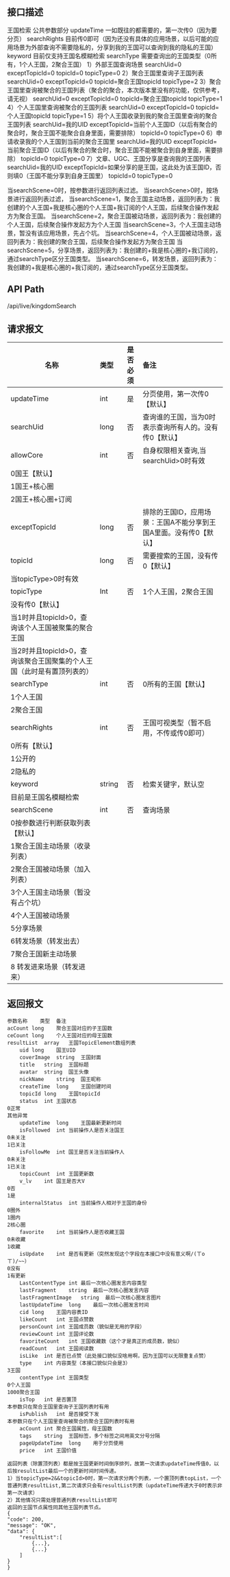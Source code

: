 ## 接口描述
王国检索
公共参数部分
updateTime 一如既往的都需要的，第一次传0（因为要分页）
searchRights 目前传0即可（因为还没有具体的应用场景，以后可能的应用场景为外部查询不需要隐私的，分享到我的王国可以查询到我的隐私的王国）
keyword 目前仅支持王国名模糊检索
searchType 需要查询出的王国类型（0所有，1个人王国，2聚合王国）
1）外部王国查询场景
searchUid=0
exceptTopicId=0
topicId=0
topicType=0
2）聚合王国里查询子王国列表
searchUid=0
exceptTopicId=0
topicId=聚合王国topicId
topicType=2
3）聚合王国里查询被聚合的王国列表（聚合的聚合，本次版本里没有的功能，仅供参考，请无视）
searchUid=0
exceptTopicId=0
topicId=聚合王国topicId
topicType=1
4）个人王国里查询被聚合的王国列表
searchUid=0
exceptTopicId=0
topicId=个人王国topicId
topicType=1
5）将个人王国收录到我的聚合王国里查询的聚合王国列表
searchUid=我的UID
exceptTopicId=当前个人王国ID（以后有聚合的聚合时，聚合王国不能聚合自身里面，需要排除）
topicId=0
topicType=0
6）申请收录我的个人王国到当前的聚合王国里
searchUid=我的UID
exceptTopicId=当前聚合王国ID（以后有聚合的聚合时，聚合王国不能被聚合到自身里面，需要排除）
topicId=0
topicType=0
7）文章、UGC、王国分享是查询我的王国列表
searchUid=我的UID
exceptTopicId=如果分享的是王国，这此处为该王国ID，否则填0（王国不能分享到自身王国里）
topicId=0
topicType=0

当searchScene=0时，按参数进行返回列表过滤。
当searchScene>0时，按场景进行返回列表过滤，
当searchScene=1，聚合王国主动场景，返回列表为：我创建的个人王国+我是核心圈的个人王国+我订阅的个人王国，后续聚合操作发起方为聚合王国。
当searchScene=2，聚合王国被动场景，返回列表为：我创建的个人王国，后续聚合操作发起方为个人王国
当searchScene=3，个人王国主动场景，暂没有该应用场景，先占个坑。
当searchScene=4，个人王国被动场景，返回列表为：我创建的聚合王国，后续聚合操作发起方为聚合王国
当searchScene=5，分享场景，返回列表为：我创建的+我是核心圈的+我订阅的，通过searchType区分王国类型。
当searchScene=6，转发场景，返回列表为：我创建的+我是核心圈的+我订阅的，通过searchType区分王国类型。

## API Path
/api/live/kingdomSearch
## 请求报文
|名称         |类型           |是否必须   |备注                                 |
|-------------|:--------------|:---------:|:------------------------------------|
|updateTime    |int    |是    |分页使用，第一次传0【默认】    |
|searchUid    |long    |否    |查询谁的王国，当为0时表示查询所有人的。没有传0【默认】    |
|allowCore    |int    |否    |自身权限相关查询,当searchUid>0时有效    |
|0国王【默认】    |    |    |    |
|1国王+核心圈    |    |    |    |
|2国王+核心圈+订阅    |    |    |    |
|exceptTopicId    |long    |否    |排除的王国ID，应用场景：王国A不能分享到王国A里面。没有传0【默认】    |
|topicId    |long    |否    |需要搜索的王国，没有传0【默认】    |
|当topicType>0时有效    |    |    |    |
|topicType    |Int    |否    |1个人王国，2聚合王国    |
|没有传0【默认】    |    |    |    |
|当1时并且topicId>0，查询该个人王国被聚集的聚合王国    |    |    |    |
|当2时并且topicId>0，查询该聚合王国聚集的个人王国（此时是有置顶列表的）    |    |    |    |
|searchType    |int    |否    |0所有的王国【默认】    |
|1个人王国    |    |    |    |
|2聚合王国    |    |    |    |
|searchRights    |int    |否    |王国可视类型（暂不启用，不传或传0即可）    |
|0所有【默认】    |    |    |    |
|1公开的    |    |    |    |
|2隐私的    |    |    |    |
|keyword    |string    |否    |检索关键字，默认空    |
|目前是王国名模糊检索    |    |    |    |
|searchScene    |int    |否    |查询场景    |
|0按参数进行判断获取列表【默认】    |    |    |    |
|1聚合王国主动场景（收录列表）    |    |    |    |
|2聚合王国被动场景（加入列表）    |    |    |    |
|3个人王国主动场景（暂没有占个坑）    |    |    |    |
|4个人王国被动场景    |    |    |    |
|5分享场景    |    |    |    |
|6转发场景（转发出去）    |    |    |    |
|7聚合王国新主动场景    |    |    |    |
|8 转发进来场景（转发进来）    |    |    |    |
## 返回报文
    参数名称	类型	备注
    acCount	long	聚合王国对应的子王国数
    ceCount	long	个人王国对应的母王国数
    resultList	array	王国TopicElement数组列表
    	uid	long	国王UID
    	coverImage	string	王国封面
    	title	string	王国标题
    	avatar	string	国王头像
    	nickName	string	国王昵称
    	createTime	long	王国创建时间
    	topicId	long	王国topicId
    	status	int	王国状态
    0正常
    其他异常
    	updateTime	long	王国最新更新时间
    	isFollowed	int	当前操作人是否关注国王
    0未关注
    1已关注
    	isFollowMe	int	国王是否关注当前操作人
    0未关注
    1已关注
    	topicCount	int	王国更新数
    	v_lv	int	国王是否大V
    0否
    1是
    	internalStatus	int	当前操作人相对于王国的身份
    0圈外
    1圈内
    2核心圈
    	favorite	int	当前操作人是否收藏王国
    0未收藏
    1收藏
    	isUpdate	int	是否有更新（突然发现这个字段在本接口中没有意义啊/(ㄒoㄒ)/~~）
    0没有
    1有更新
    	LastContentType	int	最后一次核心圈发言内容类型
    	lastFragment	string	最后一次核心圈发言内容
    	lastFragmentImage	string	最后一次核心圈发言图片
    	lastUpdateTime	long	最后一次核心圈发言时间
    	cid	long	王国内容表ID
    	likeCount	int	王国点赞数
    	personCount	int	王国成员数（貌似是无用的字段）
    	reviewCount	int	王国评论数
    	favoriteCount	int	王国收藏数（这个才是真正的成员数，貌似）
    	readCount	int	王国阅读数
    	isLike	int	是否已点赞（此处接口貌似没啥用啊，因为王国可以无限重复点赞）
    	type	int	内容类型（本接口貌似只会是3）
    3王国
    	contentType	int	王国类型
    0个人王国
    1000聚合王国
    	isTop	int	是否置顶
    本参数只在聚合王国里查询子王国列表时有用
    	isPublish	int	是否接受下发
    本参数只在个人王国里查询被聚合的聚合王国列表时有用
    	acCount	int	聚合王国属性，母王国数
    	tags	string	王国标签，多个标签之间用英文分号分隔
    	pageUpdateTime	long	用于分页使用
    	price	int	王国价值
    
    返回列表（除置顶列表）都是按王国更新时间倒序排列，故第一次请求updateTime传值0，以后按resultList最后一个的更新时间时间传递。
    1）当topicType=2&&topicId>0时，第一次请求分两个列表，一个置顶列表topList，一个普通列表resultList,第二次请求只会有resultList列表（updateTime传递大于0时表示非第一次请求）
    2）其他情况只需处理普通列表resultList即可
    返回的王国节点属性同其他王国列表节点。
    {
    "code": 200,
    "message": "OK",
    "data": {
    	"resultList":[
    		{...},
    		{...}
    	]
    }
    }
